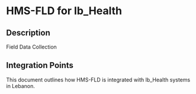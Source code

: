 # HMS-FLD for lb_Health

## Description

Field Data Collection

## Integration Points

This document outlines how HMS-FLD is integrated with lb_Health systems in Lebanon.
